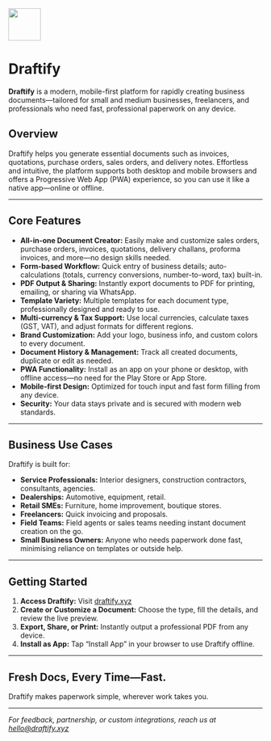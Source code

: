 <img src="https://r2cdn.perplexity.ai/pplx-full-logo-primary-dark%402x.png" style="height:64px;margin-right:32px"/>

# Draftify

**Draftify** is a modern, mobile-first platform for rapidly creating business documents—tailored for small and medium businesses, freelancers, and professionals who need fast, professional paperwork on any device.

## Overview

Draftify helps you generate essential documents such as invoices, quotations, purchase orders, sales orders, and delivery notes. Effortless and intuitive, the platform supports both desktop and mobile browsers and offers a Progressive Web App (PWA) experience, so you can use it like a native app—online or offline.

***

## Core Features

- **All-in-one Document Creator:** Easily make and customize sales orders, purchase orders, invoices, quotations, delivery challans, proforma invoices, and more—no design skills needed.
- **Form-based Workflow:** Quick entry of business details; auto-calculations (totals, currency conversions, number-to-word, tax) built-in.
- **PDF Output \& Sharing:** Instantly export documents to PDF for printing, emailing, or sharing via WhatsApp.
- **Template Variety:** Multiple templates for each document type, professionally designed and ready to use.
- **Multi-currency \& Tax Support:** Use local currencies, calculate taxes (GST, VAT), and adjust formats for different regions.
- **Brand Customization:** Add your logo, business info, and custom colors to every document.
- **Document History \& Management:** Track all created documents, duplicate or edit as needed.
- **PWA Functionality:** Install as an app on your phone or desktop, with offline access—no need for the Play Store or App Store.
- **Mobile-first Design:** Optimized for touch input and fast form filling from any device.
- **Security:** Your data stays private and is secured with modern web standards.

***

## Business Use Cases

Draftify is built for:

- **Service Professionals:** Interior designers, construction contractors, consultants, agencies.
- **Dealerships:** Automotive, equipment, retail.
- **Retail SMEs:** Furniture, home improvement, boutique stores.
- **Freelancers:** Quick invoicing and proposals.
- **Field Teams:** Field agents or sales teams needing instant document creation on the go.
- **Small Business Owners:** Anyone who needs paperwork done fast, minimising reliance on templates or outside help.

***

## Getting Started

1. **Access Draftify:** Visit [draftify.xyz](https://draftify.xyz)
2. **Create or Customize a Document:** Choose the type, fill the details, and review the live preview.
3. **Export, Share, or Print:** Instantly output a professional PDF from any device.
4. **Install as App:** Tap “Install App” in your browser to use Draftify offline.

***

## Fresh Docs, Every Time—Fast.

Draftify makes paperwork simple, wherever work takes you.

***

*For feedback, partnership, or custom integrations, reach us at hello@draftify.xyz*

